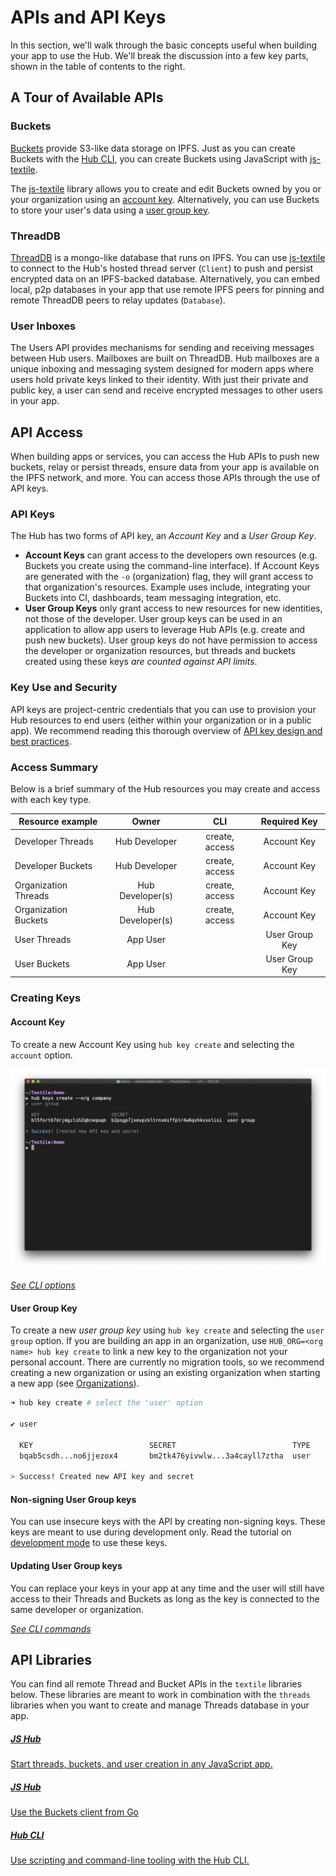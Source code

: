# APIs and API Keys

In this section, we'll walk through the basic concepts useful when building your app to use the Hub. We'll break the discussion into a few key parts, shown in the table of contents to the right.

## A Tour of Available APIs

### Buckets

[Buckets](../buckets/index.md) provide S3-like data storage on IPFS. Just as you can create Buckets with the [Hub CLI](../hub/cli/hub.md), you can create Buckets using JavaScript with [js-textile](#libraries).

The [js-textile](#libraries) library allows you to create and edit Buckets owned by you or your organization using an [account key](#account-key). Alternatively, you can use Buckets to store your user's data using a [user group key](#user-group-key).

### ThreadDB

[ThreadDB](../threads/index.md) is a mongo-like database that runs on IPFS. You can use [js-textile](#libraries) to connect to the Hub's hosted thread server (`Client`) to push and persist encrypted data on an IPFS-backed database. Alternatively, you can embed local, p2p databases in your app that use remote IPFS peers for pinning and remote ThreadDB peers to relay updates (`Database`). 

### User Inboxes

The Users API provides mechanisms for sending and receiving messages between Hub users. Mailboxes are built on ThreadDB. Hub mailboxes are a unique inboxing and messaging system designed for modern apps where users hold private keys linked to their identity. With just their private and public key, a user can send and receive encrypted messages to other users in your app.

## API Access

When building apps or services, you can access the Hub APIs to push new buckets, relay or persist threads, ensure data from your app is available on the IPFS network, and more. You can access those APIs through the use of API keys.

### API Keys

The Hub has two forms of API key, an *Account Key* and a *User Group Key*.

* **Account Keys** can grant access to the developers own resources (e.g. Buckets you create using the command-line interface). If Account Keys are generated with the `-o` (organization) flag, they will grant access to that organization's resources. Example uses include, integrating your Buckets into CI, dashboards, team messaging integration, etc.
* **User Group Keys** only grant access to new resources for new identities, not those of the developer. User group keys can be used in an application to allow app users to leverage Hub APIs (e.g. create and push new buckets). User group keys do not have permission to access the developer or organization resources, but threads and buckets created using these keys _are counted against API limits_.

### Key Use and Security

API keys are project-centric credentials that you can use to provision your Hub resources to end users (either within your organization or in a public app). We recommend reading this thorough overview of [API key design and best practices](https://developers.google.com/maps/api-key-best-practices).

### Access Summary

Below is a brief summary of the Hub resources you may create and access with each key type. 

<center>

| Resource example    |     Owner    |       CLI      |   Required Key  |
|----------------------|:------------:|:--------------:|:--------------:|
| Developer Threads    |   Hub Developer  | create, access | Account Key |
| Developer Buckets    |   Hub Developer  | create, access | Account Key |
| Organization Threads |   Hub Developer(s)  | create, access | Account Key |
| Organization Buckets |   Hub Developer(s)  | create, access | Account Key |
| User Threads     | App User |                |   User Group Key  |
| User Buckets     | App User |                |   User Group Key  |

</center>

### Creating Keys

#### Account Key

To create a new Account Key using `hub key create` and selecting the `account` option.

![](../images/hub-cli/hub_keys_create.png)

_[See CLI options](../hub/cli/hub_keys.md)_

#### User Group Key

To create a new _user group key_ using `hub key create` and selecting the `user group` option. If you are building an app in an organization, use `HUB_ORG=<org name> hub key create` to link a new key to the organization not your personal account. There are currently no migration tools, so we recommend creating a new organization or using an existing organization when starting a new app (see [Organizations](../hub/accounts.md)).

```bash
➜ hub key create # select the 'user' option

✔ user

  KEY                          SECRET                          TYPE  
  bqab5csdh...no6jjezox4       bm2tk476yivwlw...3a4cayll7ztha  user  

> Success! Created new API key and secret
```

#### Non-signing User Group keys

You can use insecure keys with the API by creating non-signing keys. These keys are meant to use during development only. Read the tutorial on [development mode](../tutorials/hub/development-mode.md) to use these keys.

#### Updating User Group keys

You can replace your keys in your app at any time and the user will still have access to their Threads and Buckets as long as the key is connected to the same developer or organization.

_[See CLI commands](../hub/cli/hub_keys.md)_

## API Libraries

You can find all remote Thread and Bucket APIs in the `textile` libraries below. These libraries are meant to work in combination with the `threads` libraries when you want to create and manage Threads database in your app. 

<div class="txtl-options">
  <a href="https://textileio.github.io/js-textile/docs/" target="_blank" class="box">
    <h5>JS Hub</h5>
    <p>Start threads, buckets, and user creation in any JavaScript app.</p>
  </a>
  <span class="box-space"> </span>
  <a href="https://godoc.org/github.com/textileio/textile/api/buckets" target="_blank" class="box">
    <h5>JS Hub</h5>
    <p>Use the Buckets client from Go</p>
  </a>
  <span class="box-space"> </span>
  <a href="../cli/hub" class="box">
    <h5>Hub CLI</h5>
    <p>Use scripting and command-line tooling with the Hub CLI.</p>
  </a>
</div>
